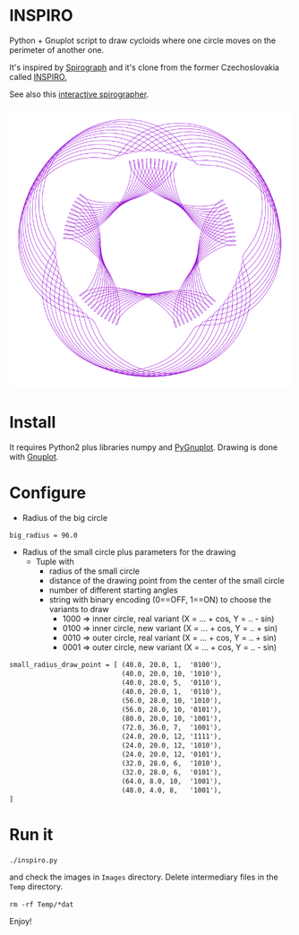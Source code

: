 # INSPIRO
Python + Gnuplot script to draw cycloids where one circle moves on the perimeter of another one.

It's inspired by [Spirograph](https://en.wikipedia.org/wiki/Spirograph) and it's clone from the former Czechoslovakia called [INSPIRO.](https://www.zatrolene-hry.cz/spolecenska-hra/inspiro-7995/obrazky/)

See also this [interactive spirographer](https://mitchellwarr.github.io/spirographer/).

![Example output](Images/9.png)

# Install
It requires Python2 plus libraries numpy and [PyGnuplot](https://pypi.org/project/PyGnuplot/#description).
Drawing is done with [Gnuplot](http://www.gnuplot.info/).

# Configure
 - Radius of the big circle
```
big_radius = 96.0
```
 - Radius of the small circle plus parameters for the drawing
   - Tuple with 
     - radius of the small circle
     - distance of the drawing point from the center of the small circle
     - number of different starting angles
     - string with binary encoding (0==OFF, 1==ON) to choose the variants to draw
       - 1000 => inner circle, real variant (X = ... + cos, Y = .. - sin)
       - 0100 => inner circle, new  variant (X = ... + cos, Y = .. + sin) 
       - 0010 => outer circle, real variant (X = ... + cos, Y = .. + sin)
       - 0001 => outer circle, new  variant (X = ... + cos, Y = .. - sin)
```
small_radius_draw_point = [ (40.0, 20.0, 1,  '0100'),
                            (40.0, 20.0, 10, '1010'),
                            (40.0, 20.0, 5,  '0110'),
                            (40.0, 20.0, 1,  '0110'),
                            (56.0, 28.0, 10, '1010'), 
                            (56.0, 28.0, 10, '0101'), 
                            (80.0, 20.0, 10, '1001'), 
                            (72.0, 36.0, 7,  '1001'), 
                            (24.0, 20.0, 12, '1111'),
                            (24.0, 20.0, 12, '1010'),
                            (24.0, 20.0, 12, '0101'),
                            (32.0, 28.0, 6,  '1010'),
                            (32.0, 28.0, 6,  '0101'),
                            (64.0, 8.0, 10,  '1001'),
                            (48.0, 4.0, 8,   '1001'),
]
```

# Run it 
`./inspiro.py`

and check the images in `Images` directory. Delete intermediary files in the `Temp` directory.

`rm -rf Temp/*dat`

Enjoy!

